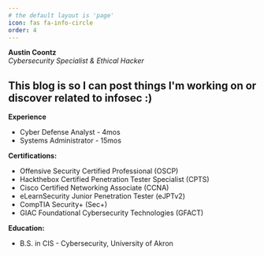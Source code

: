 ```yaml
---
# the default layout is 'page'
icon: fas fa-info-circle
order: 4
---
```

**Austin Coontz**  
_Cybersecurity Specialist & Ethical Hacker_

This blog is so I can post things I'm working on or discover related to infosec :)
---
**Experience**
- Cyber Defense Analyst - 4mos
- Systems Administrator - 15mos

**Certifications:**  
- Offensive Security Certified Professional (OSCP)
- Hackthebox Certified Penetration Tester Specialist (CPTS)
- Cisco Certified Networking Associate (CCNA)
- eLearnSecurity Junior Penetration Tester (eJPTv2)
- CompTIA Security+ (Sec+)
- GIAC Foundational Cybersecurity Technologies (GFACT)

**Education:**  
- B.S. in CIS - Cybersecurity, University of Akron

